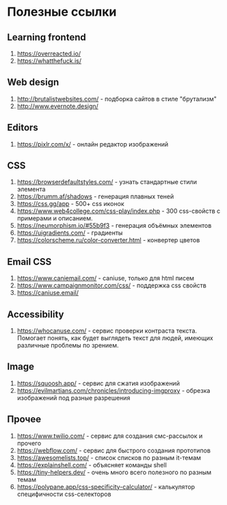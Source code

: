 # Полезные ссылки

## Learning frontend
1. https://overreacted.io/
2. https://whatthefuck.is/

## Web design
1. http://brutalistwebsites.com/ - подборка сайтов в стиле "брутализм"
2. http://www.evernote.design/

## Editors
1. https://pixlr.com/x/ - онлайн редактор изображений

## CSS
1. https://browserdefaultstyles.com/ - узнать стандартные стили элемента
2. https://brumm.af/shadows - генерация плавных теней
3. https://css.gg/app - 500+ css иконок
4. https://www.web4college.com/css-play/index.php - 300 css-свойств с примерами и описанием.
5. https://neumorphism.io/#55b9f3 - генерация объёмных элементов
6. https://uigradients.com/ - градиенты
7. https://colorscheme.ru/color-converter.html - конвертер цветов


## Email CSS
1. https://www.caniemail.com/ - caniuse, только для html писем
2. https://www.campaignmonitor.com/css/ - поддержка css свойств
3. https://caniuse.email/

## Accessibility
1. https://whocanuse.com/ - сервис проверки контраста текста. Помогает понять, как будет выглядеть текст для людей, имеющих различные проблемы по зрением.

## Image
1. https://squoosh.app/ - сервис для сжатия изображений
2. https://evilmartians.com/chronicles/introducing-imgproxy - обрезка изображений под разные разрешения

## Прочее
1. https://www.twilio.com/ - сервис для создания смс-рассылок и прочего
2. https://webflow.com/ - сервис для быстрого создания прототипов
3. https://awesomelists.top/ - список списков по разным it-темам
4. https://explainshell.com/ - объясняет команды shell
5. https://tiny-helpers.dev/ - очень много всего полезного по разным темам
6. https://polypane.app/css-specificity-calculator/ - калькулятор специфичности css-селекторов
